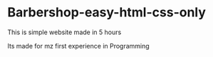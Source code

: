 # Barbershop-easy-html-css-only
This is simple website made in 5 hours

Its made for mz first experience in Programming 
